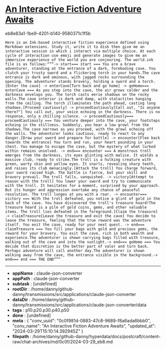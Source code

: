 # [An Interactive Fiction Adventure Awaits](https://claude.ai/chat/0c0f981d-0883-47c8-9689-f8a6ada6bbb0)

eb8e83a1-1be9-4201-b140-9580371c1f5b

    Here is an Ink-based interactive fiction experience defined using Markdown extensions. Study it, write it to disk then give me an interactive session in which i interact via multiple choice. At each cycle of interaction use emoji and generate images to give me an immersive experience of the world you are conjouring. The world.ink file is as follows:“””-> start=== start === You are a brave adventurer, standing at the entrance of a dark, foreboding cave. You clutch your trusty sword and a flickering torch in your hands.The cave entrance is dark and ominous, with jagged rocks surrounding the opening. The adventurer stands bravely, holding a sword and a torch.[Enter the cave] -> enterCave[Turn back and go home] -> goHome=== enterCave === As you step into the cave, the air grows colder and the darkness envelops you. The torch casts eerie shadows on the rocky walls.The cave interior is dark and damp, with stalactites hanging from the ceiling. The torch illuminates the path ahead, casting long shadows.[Proceed cautiously] -> proceedCautiously[Call out, "Is anyone there?"] You call out, your voice echoing in the darkness. There is no response, only a chilling silence. -> proceedCautiously=== proceedCautiously === You venture deeper into the cave, your footsteps echoing in the stillness. Suddenly, you hear a low growl from the shadows.The cave narrows as you proceed, with the growl echoing off the walls. The adventurer looks cautious, ready to react to any danger.[Draw your sword and prepare for battle] -> encounter[Flee back towards the entrance] You turn and run, your heart pounding in your chest. You manage to escape the cave, but the mystery of what lurked within remains unsolved. -> end=== encounter === A monstrous troll emerges from the darkness, its eyes glinting with malice. It wields a massive club, ready to strike.The troll is a hulking creature with green, warty skin and yellow eyes. It snarls, revealing sharp teeth, and raises its club menacingly.[Attack the troll] You charge forward, your sword raised high. The battle is fierce, but your skill and bravery prevail. The troll falls, vanquished. -> victory[Attempt to reason with the troll] You lower your sword and try to communicate with the troll. It hesitates for a moment, surprised by your approach. But its hunger and aggression overtake any chance of peaceful resolution. The troll lunges at you with a roar. -> encounter=== victory === With the troll defeated, you notice a glint of gold in the back of the cave. You have discovered the troll's treasure hoard!The treasure hoard is a pile of gold coins, gems, and other valuable items. The troll lies defeated in the foreground.[Claim the treasure] -> claimTreasure[Leave the treasure and exit the cave] You decide to leave the treasure, feeling that the true reward was the adventure itself. You exit the cave, ready for your next quest. -> end=== claimTreasure === You fill your bags with gold and precious gems, the reward for your bravery. You exit the cave, rich in both wealth and experience.The adventurer is shown carrying bags filled with treasure, walking out of the cave and into the sunlight.-> end=== goHome === You decide that discretion is the better part of valor and turn back. Perhaps adventure will call another day.The adventurer is shown walking away from the cave, the entrance visible in the background.-> end=== end === THE END”””

---

* **appName** : claude-json-converter
* **appPath** : claude-json-converter
* **subtask** : [undefined]
* **rootDir** : /home/danny/github-danny/transmissions/src/applications/claude-json-converter
* **dataDir** : /home/danny/github-danny/transmissions/src/applications/claude-json-converter/data
* **tags** : p10.p20.p30.p40.p50
* **done** : [undefined]
* **meta** : {
  "conv_uuid": "0c0f981d-0883-47c8-9689-f8a6ada6bbb0",
  "conv_name": "An Interactive Fiction Adventure Awaits",
  "updated_at": "2024-03-29T15:10:14.392945Z"
}
* **filepath** : /home/danny/github-danny/hyperdata/docs/postcraft/content-raw/chat-archives/md/0c0f/2024-03-29_eb8.md